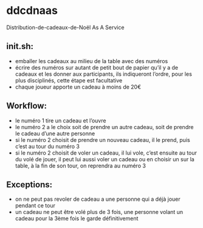 ddcdnaas
========

Distribution-de-cadeaux-de-Noël As A Service


init.sh:
--------

- emballer les cadeaux au milieu de la table avec des numéros
- écrire des numéros sur autant de petit bout de papier qu’il y a de cadeaux et les donner aux participants, ils indiqueront l’ordre, pour les plus disciplinés, cette étape est facultative
- chaque joueur apporte un cadeau à moins de 20€


Workflow:
---------

- le numéro 1 tire un cadeau et l’ouvre
- le numéro 2 a le choix soit de prendre un autre cadeau, soit de prendre le cadeau d’une autre personne
- si le numéro 2 choisit de prendre un nouveau cadeau, il le prend, puis c’est au tour du numéro 3
- si le numéro 2 choisit de voler un cadeau, il lui vole, c’est ensuite au tour du volé de jouer, il peut lui aussi voler un cadeau ou en choisir un sur la table, à la fin de son tour, on reprendra au numéro 3


Exceptions:
-----------

- on ne peut pas revoler de cadeau a une personne qui a déjà jouer pendant ce tour
- un cadeau ne peut être volé plus de 3 fois, une personne volant un cadeau pour la 3ème fois le garde définitivement
